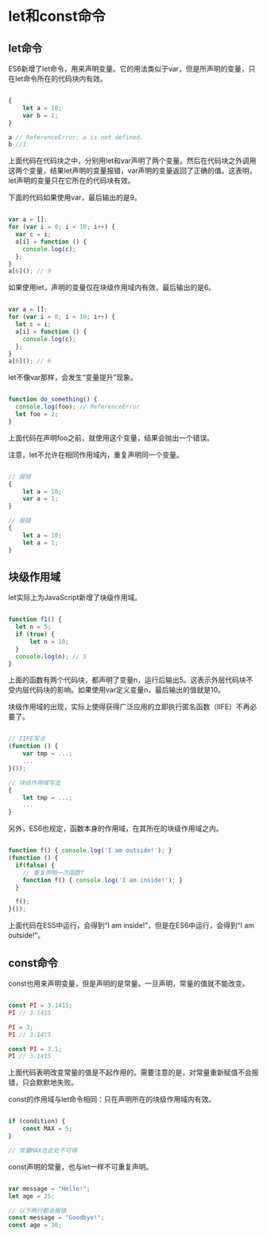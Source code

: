 # let和const命令

## let命令

ES6新增了let命令，用来声明变量。它的用法类似于var，但是所声明的变量，只在let命令所在的代码块内有效。

```javascript

{
    let a = 10;
    var b = 1;
}

a // ReferenceError: a is not defined.
b //1

```

上面代码在代码块之中，分别用let和var声明了两个变量。然后在代码块之外调用这两个变量，结果let声明的变量报错，var声明的变量返回了正确的值。这表明，let声明的变量只在它所在的代码块有效。

下面的代码如果使用var，最后输出的是9。

```javascript

var a = [];
for (var i = 0; i < 10; i++) {
  var c = i;
  a[i] = function () {
    console.log(c);
  };
}
a[6](); // 9

```

如果使用let，声明的变量仅在块级作用域内有效，最后输出的是6。

```javascript

var a = [];
for (var i = 0; i < 10; i++) {
  let c = i;
  a[i] = function () {
    console.log(c);
  };
}
a[6](); // 6

```

let不像var那样，会发生“变量提升”现象。

```javascript

function do_something() {
  console.log(foo); // ReferenceError
  let foo = 2;
}

```

上面代码在声明foo之前，就使用这个变量，结果会抛出一个错误。

注意，let不允许在相同作用域内，重复声明同一个变量。

```javascript

// 报错
{
    let a = 10;
    var a = 1;
}

// 报错
{
    let a = 10;
    let a = 1;
}

```

## 块级作用域

let实际上为JavaScript新增了块级作用域。

```javascript

function f1() {
  let n = 5;
  if (true) {
      let n = 10;
  }
  console.log(n); // 5
}

```

上面的函数有两个代码块，都声明了变量n，运行后输出5。这表示外层代码块不受内层代码块的影响。如果使用var定义变量n，最后输出的值就是10。

块级作用域的出现，实际上使得获得广泛应用的立即执行匿名函数（IIFE）不再必要了。

```javascript

// IIFE写法
(function () {
    var tmp = ...;
    ...
}());

// 块级作用域写法
{
    let tmp = ...;
    ...
}

```

另外，ES6也规定，函数本身的作用域，在其所在的块级作用域之内。

```javascript

function f() { console.log('I am outside!'); }
(function () {
  if(false) {
    // 重复声明一次函数f
    function f() { console.log('I am inside!'); }
  }

  f();
}());

```

上面代码在ES5中运行，会得到“I am inside!”，但是在ES6中运行，会得到“I am outside!”。

## const命令

const也用来声明变量，但是声明的是常量。一旦声明，常量的值就不能改变。

```javascript

const PI = 3.1415;
PI // 3.1415

PI = 3;
PI // 3.1415

const PI = 3.1;
PI // 3.1415

```

上面代码表明改变常量的值是不起作用的。需要注意的是，对常量重新赋值不会报错，只会默默地失败。

const的作用域与let命令相同：只在声明所在的块级作用域内有效。

```javascript

if (condition) {
    const MAX = 5;
}

// 常量MAX在此处不可得

```

const声明的常量，也与let一样不可重复声明。

```javascript

var message = "Hello!";
let age = 25;

// 以下两行都会报错
const message = "Goodbye!";
const age = 30;

```
